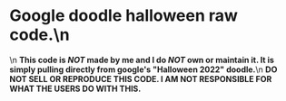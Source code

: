 # Google doodle halloween raw code.\n
\n
__This code is ***NOT*** made by me and I do ***NOT*** own or maintain it. It is simply pulling directly from google's "Halloween 2022" doodle.__\n
**DO NOT SELL OR REPRODUCE THIS CODE. I AM NOT RESPONSIBLE FOR WHAT THE USERS DO WITH THIS.**
